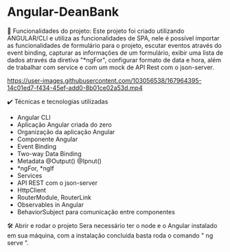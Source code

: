 # Angular-DeanBank

🔨 Funcionalidades do projeto:
Este projeto foi criado utilizando ANGULAR/CLI e utiliza as funcionalidades de SPA, nele é possível importar as funcionalidades de formulário para o projeto, escutar eventos através do event binding, capturar as informações de um formulário, exibir uma lista de dados através da diretiva "*ngFor", configurar formato de data e hora, além de trabalhar com service e com um mock de API Rest com o json-server.


https://user-images.githubusercontent.com/103056538/167964395-14c01ed7-f434-45ef-add0-8b01ce02a53d.mp4


✔️ Técnicas e tecnologias utilizadas
- Angular CLI
- Aplicação Angular criada do zero
- Organização da aplicação Angular
- Componente Angular
- Event Binding
- Two-way Data Binding
- Metadata @Output() @Ipnut()
- *ngFor, *ngIf
- Services
- API REST com o json-server
- HttpClient
- RouterModule, RouterLink
- Observables in Angular
- BehaviorSubject para comunicação entre componentes

🛠️ Abrir e rodar o projeto
 Sera necessário ter o node e o  Angular instalado em sua máquina, com a instalação concluida basta roda o comando " ng serve ".
